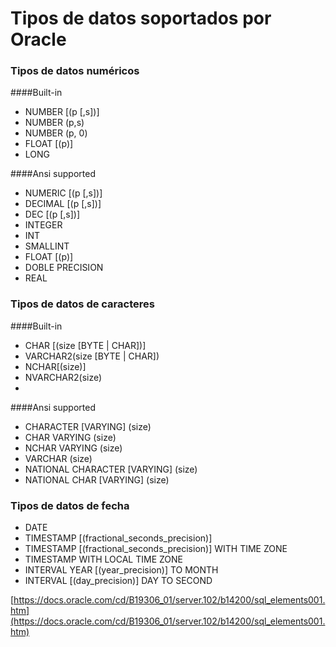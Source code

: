 # Tipos de datos soportados por Oracle

### Tipos de datos numéricos
####Built-in
- NUMBER [(p [,s])]
- NUMBER (p,s)
- NUMBER (p, 0)
- FLOAT [(p)]
- LONG

####Ansi supported
- NUMERIC [(p [,s])]
- DECIMAL [(p [,s])]
- DEC [(p [,s])]
- INTEGER
- INT
- SMALLINT
- FLOAT [(p)]
- DOBLE PRECISION
- REAL

### Tipos de datos de caracteres

####Built-in
- CHAR [(size [BYTE | CHAR])] 
- VARCHAR2(size [BYTE | CHAR]) 
- NCHAR[(size)]
- NVARCHAR2(size)
- 
####Ansi supported
- CHARACTER [VARYING] (size)
- CHAR VARYING (size)
- NCHAR VARYING (size)
- VARCHAR (size)
- NATIONAL CHARACTER [VARYING] (size)
- NATIONAL CHAR [VARYING] (size)

### Tipos de datos de fecha

- DATE 
- TIMESTAMP [(fractional_seconds_precision)]
- TIMESTAMP [(fractional_seconds_precision)] WITH TIME ZONE
- TIMESTAMP WITH LOCAL TIME ZONE
- INTERVAL YEAR [(year_precision)] TO MONTH
- INTERVAL [(day_precision)] DAY TO SECOND

[https://docs.oracle.com/cd/B19306_01/server.102/b14200/sql_elements001.htm](https://docs.oracle.com/cd/B19306_01/server.102/b14200/sql_elements001.htm)